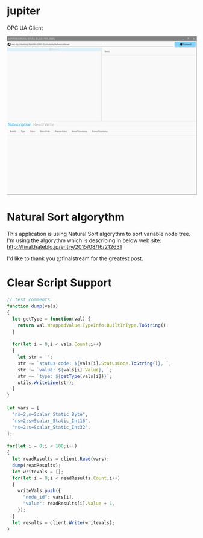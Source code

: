 # jupiter
OPC UA Client

![EXAMPLE](https://github.com/bamchoh/jupiter/blob/images/example.gif "example")

# Natural Sort algorythm

This application is using Natural Sort algorythm to sort variable node tree.
I'm using the algorythm which is describing in below web site:
http://final.hateblo.jp/entry/2015/08/16/212631

I'd like to thank you @finalstream for the greatest post.

# Clear Script Support

```js
// test comments
function dump(vals)
{
  let getType = function(val) {
    return val.WrappedValue.TypeInfo.BuiltInType.ToString();
  }

  for(let i = 0;i < vals.Count;i++)
  {
    let str = '';
    str += `status code: ${vals[i].StatusCode.ToString()}, `;
    str += `value: ${vals[i].Value}, `;
    str += `type: ${getType(vals[i])}`;
    utils.WriteLine(str);
  }
}

let vars = [
  "ns=2;s=Scalar_Static_Byte",
  "ns=2;s=Scalar_Static_Int16",
  "ns=2;s=Scalar_Static_Int32",
];

for(let i = 0;i < 100;i++)
{
  let readResults = client.Read(vars);
  dump(readResults);
  let writeVals = [];
  for(let i = 0;i < readResults.Count;i++)
  {
    writeVals.push({
      "node_id": vars[i],
      "value": readResults[i].Value + 1,
    });
  }
  let results = client.Write(writeVals);
}
```
